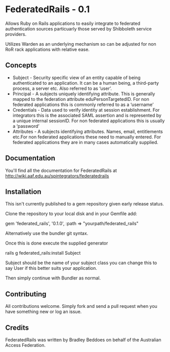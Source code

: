 # FederatedRails - 0.1

Allows Ruby on Rails applications to easily integrate to federated authentication sources particuarly those served by Shibboleth service providers.

Utilizes Warden as an underlying mechanism so can be adjusted for non RoR rack applications with relative ease.

Concepts
--------
* Subject - Security specific view of an entity capable of being authenticated to an application. It can be a human being, a third-party process, a server etc. Also referred to as ‘user’.
* Principal - A subjects uniquely identifying attribute. This is generally mapped to the federation attribute eduPersonTargetedID. For non federated applications this is commonly referred to as a ‘username’
* Credentials - Data used to verify identity at session establishment. For integrators this is the associated SAML assertion and is represented by a unique internal sessionID. For non federated applications this is usually a ‘password’
* Attributes - A subjects identifying attributes. Names, email, entitlements etc.For non federated applications these need to manually entered. For federated applications they are in many cases automatically supplied.

Documentation
-------------
You'll find all the documentation for FederatedRails at http://wiki.aaf.edu.au/spintegrators/federatedrails

Installation
------------
This isn't currently published to a gem repository given early release status.

Clone the repository to your local disk and in your Gemfile add:

gem 'federated_rails', '0.1.0', :path => "yourpath/federated_rails"

Alternatively use the bundler git syntax. 

Once this is done execute the supplied generator

rails g federated_rails:install Subject

Subject should be the name of your subject class you can change this to say User if this better suits your application.

Then simply continue with Bundler as normal.

Contributing
------------
All contributions welcome. Simply fork and send a pull request when you have something new or log an issue.

Credits
-------
FederatedRails was written by Bradley Beddoes on behalf of the Australian Access Federation.